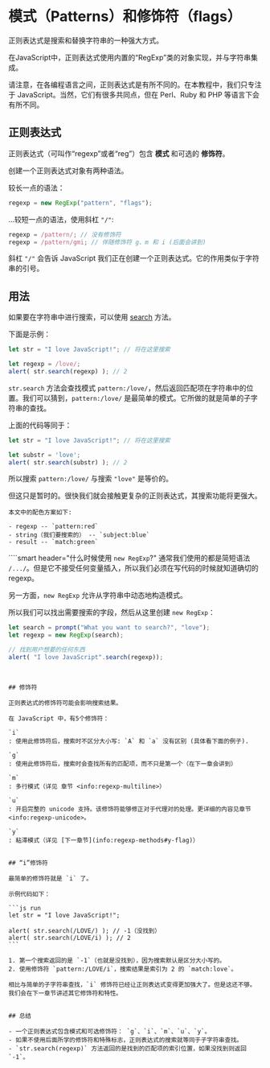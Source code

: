 # 模式（Patterns）和修饰符（flags）

正则表达式是搜索和替换字符串的一种强大方式。

在JavaScript中，正则表达式使用内置的“RegExp”类的对象实现，并与字符串集成。

请注意，在各编程语言之间，正则表达式是有所不同的。在本教程中，我们只专注于 JavaScript。当然，它们有很多共同点，但在 Perl、Ruby 和 PHP 等语言下会有所不同。

## 正则表达式

正则表达式（可叫作“regexp”或者“reg”）包含 **模式** 和可选的 **修饰符**。

创建一个正则表达式对象有两种语法。

较长一点的语法：

```js
regexp = new RegExp("pattern", "flags");
```

...较短一点的语法，使用斜杠 `"/"`:

```js
regexp = /pattern/; // 没有修饰符
regexp = /pattern/gmi; // 伴随修饰符 g、m 和 i (后面会讲到)
```

斜杠 `"/"` 会告诉 JavaScript 我们正在创建一个正则表达式。它的作用类似于字符串的引号。

## 用法

如果要在字符串中进行搜索，可以使用 [search](mdn:js/String/search) 方法。

下面是示例：

```js run
let str = "I love JavaScript!"; // 将在这里搜索

let regexp = /love/;
alert( str.search(regexp) ); // 2
```

`str.search` 方法会查找模式 `pattern:/love/`，然后返回匹配项在字符串中的位置。我们可以猜到，`pattern:/love/` 是最简单的模式。它所做的就是简单的子字符串的查找。

上面的代码等同于：

```js run
let str = "I love JavaScript!"; // 将在这里搜索

let substr = 'love';
alert( str.search(substr) ); // 2
```

所以搜索 `pattern:/love/` 与搜索 `"love"` 是等价的。

但这只是暂时的。很快我们就会接触更复杂的正则表达式，其搜索功能将更强大。

```smart header="配色"
本文中的配色方案如下:

- regexp -- `pattern:red`
- string（我们要搜索的） -- `subject:blue`
- result -- `match:green`
```


````smart header="什么时候使用 `new RegExp`?"
通常我们使用的都是简短语法 `/.../`。但是它不接受任何变量插入，所以我们必须在写代码的时候就知道确切的 regexp。

另一方面，`new RegExp` 允许从字符串中动态地构造模式。

所以我们可以找出需要搜索的字段，然后从这里创建 `new RegExp`：

```js run
let search = prompt("What you want to search?", "love");
let regexp = new RegExp(search);

// 找到用户想要的任何东西
alert( "I love JavaScript".search(regexp));
```
````


## 修饰符

正则表达式的修饰符可能会影响搜索结果。

在 JavaScript 中，有5个修饰符：

`i`
: 使用此修饰符后，搜索时不区分大小写: `A` 和 `a` 没有区别 (具体看下面的例子).

`g`
: 使用此修饰符后，搜索时会查找所有的匹配项，而不只是第一个（在下一章会讲到）

`m`
: 多行模式（详见 章节 <info:regexp-multiline>）

`u`
: 开启完整的 unicode 支持。该修饰符能够修正对于代理对的处理。更详细的内容见章节 <info:regexp-unicode>。

`y`
: 粘滞模式（详见 [下一章节](info:regexp-methods#y-flag)）


## “i”修饰符

最简单的修饰符就是 `i` 了。

示例代码如下：

​```js run
let str = "I love JavaScript!";

alert( str.search(/LOVE/) ); // -1（没找到）
alert( str.search(/LOVE/i) ); // 2
​```

1. 第一个搜索返回的是 `-1`（也就是没找到），因为搜索默认是区分大小写的。
2. 使用修饰符 `pattern:/LOVE/i`，搜索结果是索引为 2 的 `match:love`。

相比与简单的子字符串查找，`i` 修饰符已经让正则表达式变得更加强大了。但是这还不够。我们会在下一章节讲述其它修饰符和特性。


## 总结

- 一个正则表达式包含模式和可选修饰符： `g`、`i`、`m`、`u`、`y`。
- 如果不使用后面所学的修饰符和特殊标志，正则表达式的搜索就等同于子字符串查找。
- `str.search(regexp)` 方法返回的是找到的匹配项的索引位置，如果没找到则返回 `-1`。

